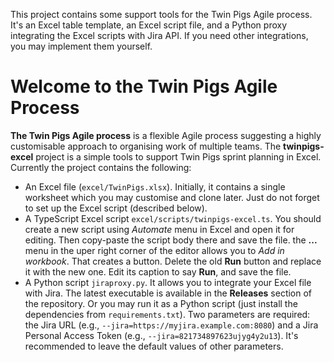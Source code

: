 This project contains some support tools for the Twin Pigs Agile process. It's an Excel table template, an Excel script file, and a Python proxy integrating the Excel scripts with Jira API. If you need other integrations, you may implement them yourself.
# Welcome to the Twin Pigs Agile Process

**The Twin Pigs Agile process** is a flexible Agile process suggesting a highly customisable approach to organising work of multiple teams. The **twinpigs-excel** project is a simple tools to support Twin Pigs sprint planning in Excel. Currently the project contains the following:

 - An Excel file (`excel/TwinPigs.xlsx`). Initially, it contains a single worksheet which you may customise and clone later. Just do not forget to set up the Excel script (described below).
 - A TypeScript Excel script `excel/scripts/twinpigs-excel.ts`. You should create a new script using *Automate* menu in Excel and open it for editing. Then copy-paste the script body there and save the file. the **...** menu in the uper right corner of the editor allows you to *Add in workbook*. That creates a button. Delete the old **Run** button and replace it with the new one. Edit its caption to say **Run**, and save the file.
 - A Python script `jiraproxy.py`. It allows you to integrate your Excel file with Jira. The latest executable is available in the **Releases** section of the repository. Or you may run it as a Python script (just install the dependencies from `requirements.txt`). Two parameters are required: the Jira URL (e.g., `--jira=https://myjira.example.com:8080`) and a Jira Personal Access Token (e.g., `--jira=821734897623ujyg4y2u13`). It's recommended to leave the default values of other parameters.

